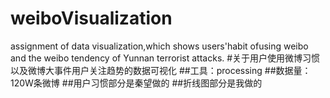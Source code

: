 # weiboVisualization
assignment of data visualization,which shows users'habit ofusing weibo and the weibo tendency of Yunnan terrorist attacks.
#关于用户使用微博习惯以及微博大事件用户关注趋势的数据可视化
##工具：processing
##数据量：120W条微博
##用户习惯部分是秦望做的
##折线图部分是我做的
